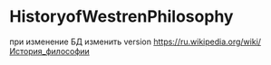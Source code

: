 # HistoryofWestrenPhilosophy
при изменение БД изменить version
https://ru.wikipedia.org/wiki/История_философии
